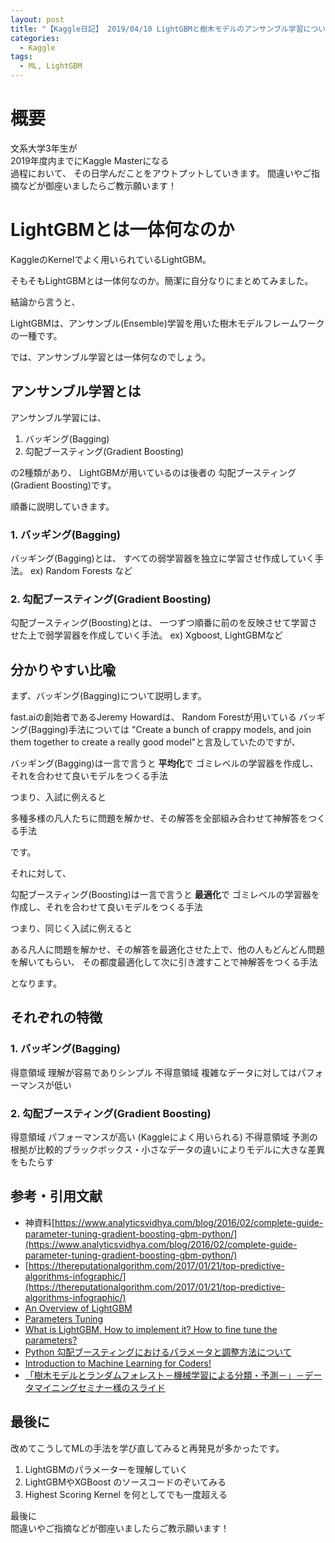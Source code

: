 ```yaml
---
layout: post
title: "【Kaggle日記】 2019/04/10 LightGBMと樹木モデルのアンサンブル学習について"
categories:
  - Kaggle
tags:
  - ML, LightGBM
---
```


# 概要

文系大学3年生が  
2019年度内までにKaggle Masterになる  
過程において、
その日学んだことをアウトプットしていきます。
間違いやご指摘などが御座いましたらご教示願います！

# LightGBMとは一体何なのか

KaggleのKernelでよく用いられているLightGBM。

そもそもLightGBMとは一体何なのか。簡潔に自分なりにまとめてみました。

結論から言うと、

LightGBMは、アンサンブル(Ensemble)学習を用いた樹木モデルフレームワークの一種です。

では、アンサンブル学習とは一体何なのでしょう。

## アンサンブル学習とは

アンサンブル学習には、

1. バッギング(Bagging)
2. 勾配ブースティング(Gradient Boosting)

の2種類があり、
LightGBMが用いているのは後者の
勾配ブースティング(Gradient Boosting)です。

順番に説明していきます。

### 1. バッギング(Bagging)

バッギング(Bagging)とは、
すべての弱学習器を独立に学習させ作成していく手法。
ex) Random Forests など

### 2. 勾配ブースティング(Gradient Boosting)

勾配ブースティング(Boosting)とは、
一つずつ順番に前のを反映させて学習させた上で弱学習器を作成していく手法。
ex) Xgboost, LightGBMなど

## 分かりやすい比喩

まず、バッギング(Bagging)について説明します。

fast.aiの創始者であるJeremy Howardは、
Random Forestが用いている バッギング(Bagging)手法については
"Create a bunch of crappy models, and join them together to create a really good model"と言及していたのですが、

バッギング(Bagging)は一言で言うと
**平均化**で
ゴミレベルの学習器を作成し、それを合わせて良いモデルをつくる手法

つまり、入試に例えると

多種多様の凡人たちに問題を解かせ、その解答を全部組み合わせて神解答をつくる手法

です。

それに対して、

勾配ブースティング(Boosting)は一言で言うと
**最適化**で
ゴミレベルの学習器を作成し、それを合わせて良いモデルをつくる手法

つまり、同じく入試に例えると

ある凡人に問題を解かせ、その解答を最適化させた上で、他の人もどんどん問題を解いてもらい、
その都度最適化して次に引き渡すことで神解答をつくる手法

となります。

## それぞれの特徴

### 1. バッギング(Bagging)

得意領域 理解が容易でありシンプル
不得意領域 複雑なデータに対してはパフォーマンスが低い

### 2. 勾配ブースティング(Gradient Boosting)

得意領域 パフォーマンスが高い (Kaggleによく用いられる)
不得意領域 予測の根拠が比較的ブラックボックス・小さなデータの違いによりモデルに大きな差異をもたらす

## 参考・引用文献

- 神資料[https://www.analyticsvidhya.com/blog/2016/02/complete-guide-parameter-tuning-gradient-boosting-gbm-python/](https://www.analyticsvidhya.com/blog/2016/02/complete-guide-parameter-tuning-gradient-boosting-gbm-python/)
- [https://thereputationalgorithm.com/2017/01/21/top-predictive-algorithms-infographic/](https://thereputationalgorithm.com/2017/01/21/top-predictive-algorithms-infographic/)
- [An Overview of LightGBM](https://www.avanwyk.com/an-overview-of-lightgbm/)
- [Parameters Tuning](https://lightgbm.readthedocs.io/en/latest/Parameters-Tuning.html)
- [What is LightGBM, How to implement it? How to fine tune the parameters?](https://medium.com/@pushkarmandot/https-medium-com-pushkarmandot-what-is-lightgbm-how-to-implement-it-how-to-fine-tune-the-parameters-60347819b7fc)
- [Python 勾配ブースティングにおけるパラメータと調整方法について](http://rautaku.hatenablog.com/entry/2018/01/13/190818)
- [Introduction to Machine Learning for Coders!](http://course18.fast.ai/ml)
- [「樹木モデルとランダムフォレスト－機械学習による分類・予測－」－データマイニングセミナー様のスライド](https://www.slideshare.net/hamadakoichi/tree-basedmodelsandrandomforests)

## 最後に

改めてこうしてMLの手法を学び直してみると再発見が多かったです。

1. LightGBMのパラメーターを理解していく
2. LightGBMやXGBoost のソースコードのぞいてみる
3. Highest Scoring Kernel を何としてでも一度超える

最後に  
間違いやご指摘などが御座いましたらご教示願います！